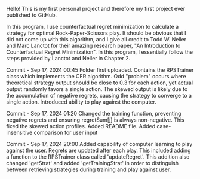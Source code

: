 Hello! This is my first personal project and therefore my first project
ever published to GitHub.

In this program, I use counterfactual regret minimization to calculate
a strategy for optimal Rock-Paper-Scissors play. It should be obvious that
I did not come up with this algorithm, and I give all credit to Todd W. 
Neller and Marc Lanctot for their amazing research paper, "An Introduction to
Counterfactual Regret Minimization". In this program, I essentially follow the
steps provided by Lanctot and Neller in Chapter 2. 

Commit - Sep 17, 2024 00:45 
    Folder first uploaded.
    Contains the RPSTrainer class which implements the CFR algorithm.
    Odd "problem" occurs where theoretical strategy output should be close to 
    0.3 for each action, yet actual output randomly favors a single action. The
    skewed output is likely due to the accumulation of negative regrets, causing
    the strategy to converge to a single action. 
    Introduced ability to play against the computer.


Commit - Sep 17, 2024 01:20
    Changed the training function, preventing negative regrets and ensuring regretSum[j] is always non-negative. This fixed the skewed action profiles.
    Added README file.
    Added case-insensitive comparison for user input

Commit - Sep 17, 2024 20:00
    Added capability of computer learning to play against the user. Regrets are updated after each play. 
    This included adding a function to the RPSTrainer class called 'updateRegret'.
    This addition also changed 'getStrat' and added 'getTrainingStrat' in order to distinguish between retrieving strategies during training and play against user.
